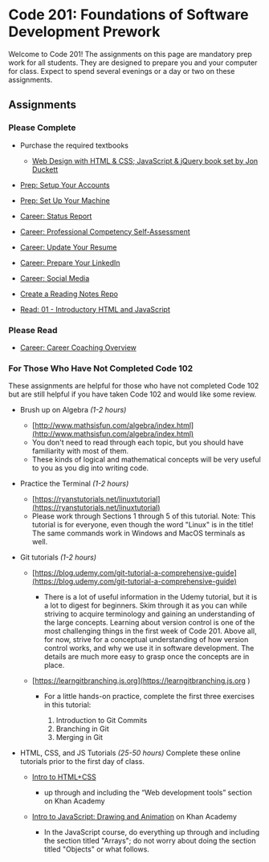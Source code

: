 
# Code 201: Foundations of Software Development Prework

Welcome to Code 201! The assignments on this page are mandatory prep work for all students. They are designed to prepare you and your computer for class. Expect to spend several evenings or a day or two on these assignments.

## Assignments

### Please Complete

- Purchase the required textbooks
  
  - [Web Design with HTML & CSS; JavaScript & jQuery book set by Jon Duckett](http://www.amazon.com/Web-Design-HTML-JavaScript-jQuery/dp/1119038634/ref=mt_hardcover?_encoding=UTF8&amp;me=)

- [Prep: Setup Your Accounts](https://codefellows.github.io/common_curriculum/prep_work/Setup_Your_Accounts)
- [Prep: Set Up Your Machine](https://github.com/codefellows/setup-guide)
- [Career: Status Report](https://codefellows.github.io/common_curriculum/career_coaching/201/status-report)
- [Career: Professional Competency Self-Assessment](https://docs.google.com/forms/d/e/1FAIpQLSenWXMwGGjzgDsXwCi3hw0eJ4oLNPMbdJIP1OGdULMrpYQn9w/viewform)
- [Career: Update Your Resume](https://codefellows.github.io/common_curriculum/career_coaching/201/update-your-resume)
- [Career: Prepare Your LinkedIn](https://codefellows.github.io/common_curriculum/career_coaching/201/prepare-your-linkedin)
- [Career: Social Media](https://codefellows.github.io/common_curriculum/career_coaching/201/prepare-your-social-media)
- [Create a Reading Notes Repo](https://codefellows.github.io/code-201-guide/curriculum/class-01/lab-a)
- [Read: 01 - Introductory HTML and JavaScript](https://codefellows.github.io/common_curriculum/readings_and_reflections/discussion_submission)

### Please Read

- [Career: Career Coaching Overview](https://codefellows.github.io/common_curriculum/career_coaching/)

### For Those Who Have Not Completed Code 102

These assignments are helpful for those who have not completed Code 102 but are still helpful if you have taken Code 102 and would like some review.

- Brush up on Algebra *(1-2 hours)*

  - [http://www.mathsisfun.com/algebra/index.html](http://www.mathsisfun.com/algebra/index.html)
  - You don't need to read through each topic, but you should have familiarity with most of them.
  - These kinds of logical and mathematical concepts will be very useful to you as you dig into writing code.

- Practice the Terminal *(1-2 hours)*

  - [https://ryanstutorials.net/linuxtutorial](https://ryanstutorials.net/linuxtutorial)
  - Please work through Sections 1 through 5 of this tutorial. Note: This tutorial is for everyone, even though the word "Linux" is in the title! The same commands work in Windows and MacOS terminals as well.

- Git tutorials *(1-2 hours)*

  - [https://blog.udemy.com/git-tutorial-a-comprehensive-guide](https://blog.udemy.com/git-tutorial-a-comprehensive-guide)

    - There is a lot of useful information in the Udemy tutorial, but it is a lot to digest for beginners. Skim through it as you can while striving to acquire terminology and gaining an understanding of the large concepts. Learning about version control is one of the most challenging things in the first week of Code 201. Above all, for now, strive for a conceptual understanding of how version control works, and why we use it in software development. The details are much more easy to grasp once the concepts are in place.

  - [https://learngitbranching.js.org](https://learngitbranching.js.org )

    - For a little hands-on practice, complete the first three exercises in this tutorial:

      1. Introduction to Git Commits
      1. Branching in Git
      1. Merging in Git

- HTML, CSS, and JS Tutorials *(25-50 hours)*
Complete these online tutorials prior to the first day of class.

  - [Intro to HTML+CSS](https://www.khanacademy.org/computing/computer-programming/html-css)

    - up through and including the “Web development tools” section on Khan Academy
  
  - [Intro to JavaScript: Drawing and Animation](https://www.khanacademy.org/computing/computer-programming/programming)  on Khan Academy

    - In the JavaScript course, do everything up through and including the section titled "Arrays"; do not worry about doing the section titled "Objects" or what follows.
